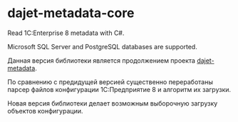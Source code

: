 # dajet-metadata-core
Read 1C:Enterprise 8 metadata with C#.

Microsoft SQL Server and PostgreSQL databases are supported.

Данная версия библиотеки является продолжением проекта [dajet-metadata](https://github.com/zhichkin/dajet-metadata).

По сравнению с предидущей версией существенно переработаны парсер файлов конфигурации 1С:Предприятие 8 и алгоритм их загрузки.

Новая версия библиотеки делает возможным выборочную загрузку объектов конфигурации.
